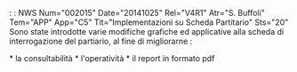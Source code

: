  :  : NWS Num="002015" Date="20141025" Rel="V4R1" Atr="S. Buffoli" Tem="APP" App="C5" Tit="Implementazioni su Scheda Partitario" Sts="20"
Sono state introdotte varie modifiche grafiche ed applicative alla scheda di interrogazione del partiario, al fine di migliorarne : 

\* la consultabilità
\* l'operatività
\* il report in formato pdf
